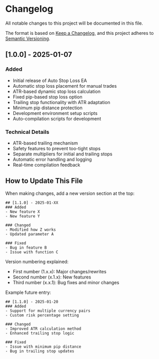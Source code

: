 # Changelog

All notable changes to this project will be documented in this file.

The format is based on [Keep a Changelog](https://keepachangelog.com/en/1.0.0/),
and this project adheres to [Semantic Versioning](https://semver.org/spec/v2.0.0.html).

## [1.0.0] - 2025-01-07

### Added

- Initial release of Auto Stop Loss EA
- Automatic stop loss placement for manual trades
- ATR-based dynamic stop loss calculation
- Fixed pip-based stop loss option
- Trailing stop functionality with ATR adaptation
- Minimum pip distance protection
- Development environment setup scripts
- Auto-compilation scripts for development

### Technical Details

- ATR-based trailing mechanism
- Safety features to prevent too-tight stops
- Separate multipliers for initial and trailing stops
- Automatic error handling and logging
- Real-time compilation feedback

## How to Update This File

When making changes, add a new version section at the top:

```
## [1.1.0] - 2025-01-XX
### Added
- New feature X
- New feature Y

### Changed
- Modified how Z works
- Updated parameter A

### Fixed
- Bug in feature B
- Issue with function C
```

Version numbering explained:

- First number (1.x.x): Major changes/rewrites
- Second number (x.1.x): New features
- Third number (x.x.1): Bug fixes and minor changes

Example future entry:

```
## [1.1.0] - 2025-01-20
### Added
- Support for multiple currency pairs
- Custom risk percentage setting

### Changed
- Improved ATR calculation method
- Enhanced trailing stop logic

### Fixed
- Issue with minimum pip distance
- Bug in trailing stop updates
```
